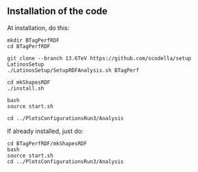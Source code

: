 ## Installation of the code

At installation, do this:

    mkdir BTagPerfRDF
    cd BTagPerfRDF

    git clone --branch 13.6TeV https://github.com/scodella/setup LatinosSetup
    ./LatinosSetup/SetupRDFAnalysis.sh BTagPerf

    cd mkShapesRDF
    ./install.sh 

    bash
    source start.sh

    cd ../PlotsConfigurationsRun3/Analysis

If already installed, just do:

    cd BTagPerfRDF/mkShapesRDF
    bash
    source start.sh
    cd ../PlotsConfigurationsRun3/Analysis



